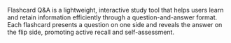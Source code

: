 Flashcard Q&A is a lightweight, interactive study tool that helps users learn and retain information efficiently through a question-and-answer format. Each flashcard presents a question on one side and reveals the answer on the flip side, promoting active recall and self-assessment.
